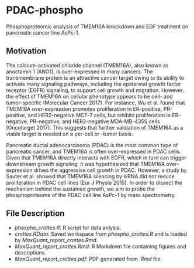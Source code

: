 # PDAC-phospho
Phosphoproteomic analysis of TMEM16A knockdown and EGF treatment on pancreatic cancer line AsPc-1.

## Motivation
The calcium-activated chloride channel (TMEM16A), also known as anoctamin 1 (ANO1), is over-expressed in many cancers. The transmembrane protein is an attractive cancer target owing to its ability to activate many signaling pathways, including the epidermal growth factor receptor (EGFR) signaling, to support cell growth and migration. However, the effect of TMEM16A on cellular phenotype appears to be cell- and tumor-specific (Molecular Cancer 2017). For instance, Wu et al. found that TMEM16A over-expression promotes proliferation in ER-positive, PR-positive, and HER2-negative MCF-7 cells, but inhibits proliferation in ER-negative, PR-negative, and HER2-negative MDA-MB-435S cells (Oncotarget 2017). This suggests that further validation of TMEM16A as a viable target is needed on a per-cell or -tumor basis.

Pancreatic ductal adenocarcinoma (PDAC) is the most common type of pancreatic cancer, and TMEM16A is often over-expressed in PDAC cells. Given that TMEM16A directly interacts with EGFR, which in turn can trigger downstream growth signaling, it was hypothesized that TMEM16A over-expression drives the aggressive cell growth in PDAC. However, a study by Sauter et al. showed that TMEM16A silencing by siRNA did not reduce proliferation in PDAC cell lines (Eur J Physio 2015). In order to dissect the mechanism behind the sustained growth, we aim to probe the phosphoproteome of the PDAC cell line AsPc-1 by mass spectrometry.

## File Description
+ *phospho_crottes.R*: R script for data anlysis.
+ *crottes.RData*: Saved workspace from *phospho_crottes.R* and is loaded by *MaxQuant_report_crottes.Rmd*.
+ *MaxQuant_report_crottes.Rmd*: R Markdown file containing figures and descriptions.
+ *MaxQuant_report_crottes.pdf*: PDF generated from *.Rmd* file.
